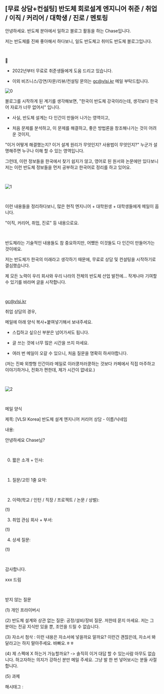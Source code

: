 ## [무료 상담+컨설팅] 반도체 회로설계 엔지니어 취준 / 취업 / 이직 / 커리어 / 대학생 / 진로 / 멘토링

안녕하세요. 반도체 분야에서 일하고 블로그 활동을 하는 Chase입니다.

저는 반도체를 진짜 좋아해서 하다보니, 일도 반도체고 취미도 반도체 블로그입니다.

​

📌

- 2022년부터 무료로 취준생들에게 도움 드리고 있습니다.

- 이외 비즈니스/강연/자문/리뷰/컨설팅 문의는 gc@vlsi.kr  메일 부탁드립니다.

![0](/asset/img/223382629248/0.png)

블로그를 시작하게 된 계기를 생각해보면, "한국이 반도체 강국이라는데, 생각보다 한국어 자료가 너무 없어서" 입니다.

- 사실, 반도체 설계는 다 인간이 만들어 나가는 영역이고,

- 처음 문제를 분석하고, 이 문제를 해결하고, 좋은 방법론을 창조해나가는 것이 어려운 것이지,

"이거 어떻게 해결했는지? 이거 설계 원리가 무엇인지? 사용법이 무엇인지?" 누군가 설명해주면 누구나 이해 할 수 있는 영역입니다.

그런데, 이런 정보들을 한국에서 찾기 쉽지가 않고, 영어로 된 원서와 논문에만 있다보니 저는 이런 반도체 정보들을 먼저 공부하고 한국어로 정리를 하고 있어요.

​

![1](/asset/img/223382629248/1.png)

​

이런 내용들을 정리하다보니, 많은 현직 엔지니어 + 대학원생 + 대학생들에게 메일이 옵니다.

"이직, 커리어, 취업, 진로" 등 내용으로요.

​

반도체라는 기술적인 내용들도 참 중요하지만, 어쨌든 이것들도 다 인간이 만들어가는 것이에요.

저는 반도체가 한국의 미래라고 생각하기 때문에, 무료로 상담 및 컨설팅을 시작하기로 결심했습니다.

제 모든 노력이 우리 회사와 우리 나라의 전체의 반도체 산업 발전에… 작게나마 기여할 수 있기를 바라며 글을 시작합니다.

​

gc@vlsi.kr

취업 상담의 경우,

메일에 아래 양식 복사+붙여넣기해서 보내주세요.

- 스킵하고 싶으신 부분은 넘어가셔도 됩니다.

- 글 쓰는 것에 너무 많은 시간을 쓰지 마세요.

- 여러 번 메일이 오갈 수 있으니, 처음 질문을 명확히 하셔야합니다.

(저는 진짜 외향형 인간이라 메일로 이러쿵저러쿵하는 것보다 카페에서 직접 마주하고 이야기하거나, 전화가 편한데, 제가 시간이 없네요.)

​

![2](/asset/img/223382629248/2.png)

​

메일 양식

제목: [VLSI Korea] 반도체 설계 엔지니어 커리어 상담 - 이름/닉네임

내용:

안녕하세요 Chase님?

​

0. 짧은 소개 + 인사:

​

1. 질문/고민 1줄 요약:

​

2. 이력(학교 / 인턴 / 직장 / 프로젝트 / 논문 / 상벌):

(1)

3. 취업 관심 회사 + 부서:

(1)

4. 상세 질문:

(1) 

​

감사합니다.

xxx 드림

​

받지 않는 질문

(1) 개인 프라이버시

(2) 반도체 설계와 상관 없는 질문: 공정/설비/장비 질문. 저한테 묻지 마세요. 저는 그 분야는 전공 지식만 있을 뿐, 조언을 드릴 수 없습니다.

(3) 자소서 첨삭 : 이런 내용은 자소서에 넣을까요 말까요? 이런건 괜찮은데, 자소서 봐달라고는 하지 말아주세요. 바빠요.ㅎㅎ

(4) 제 스펙에 X 하는거 가능할까요? -> 솔직히 이거 대답 할 수 있는사람 아무도 없습니다. 하고자하는 의지가 강하신 분만 메일 주세요. 그냥 발 한 번 넣어보시는 분들 사절합니다.

(5) 과제

 해시태그 : 
